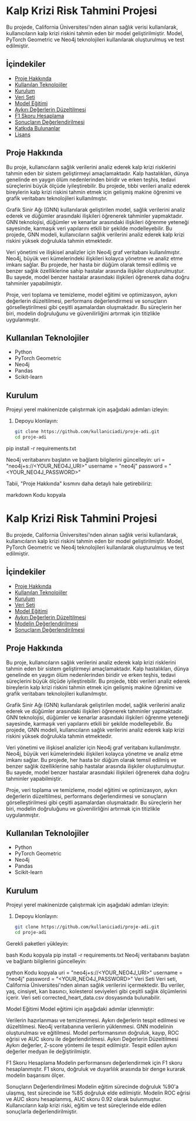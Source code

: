 # Kalp Krizi Risk Tahmini Projesi

Bu projede, California Üniversitesi'nden alınan sağlık verisi kullanılarak, kullanıcıların kalp krizi riskini tahmin eden bir model geliştirilmiştir. Model, PyTorch Geometric ve Neo4j teknolojileri kullanılarak oluşturulmuş ve test edilmiştir.

## İçindekiler

- [Proje Hakkında](#proje-hakkında)
- [Kullanılan Teknolojiler](#kullanılan-teknolojiler)
- [Kurulum](#kurulum)
- [Veri Seti](#veri-seti)
- [Model Eğitimi](#model-eğitimi)
- [Aykırı Değerlerin Düzeltilmesi](#aykırı-değerlerin-düzeltilmesi)
- [F1 Skoru Hesaplama](#f1-skoru-hesaplama)
- [Sonuçların Değerlendirilmesi](#sonuçların-değerlendirilmesi)
- [Katkıda Bulunanlar](#katkıda-bulunanlar)
- [Lisans](#lisans)

## Proje Hakkında

Bu proje, kullanıcıların sağlık verilerini analiz ederek kalp krizi risklerini tahmin eden bir sistem geliştirmeyi amaçlamaktadır. Kalp hastalıkları, dünya genelinde en yaygın ölüm nedenlerinden biridir ve erken teşhis, tedavi süreçlerini büyük ölçüde iyileştirebilir. Bu projede, tıbbi verileri analiz ederek bireylerin kalp krizi riskini tahmin etmek için gelişmiş makine öğrenimi ve grafik veritabanı teknolojileri kullanılmıştır.

Grafik Sinir Ağı (GNN) kullanılarak geliştirilen model, sağlık verilerini analiz ederek ve düğümler arasındaki ilişkileri öğrenerek tahminler yapmaktadır. GNN teknolojisi, düğümler ve kenarlar arasındaki ilişkileri öğrenme yeteneği sayesinde, karmaşık veri yapılarını etkili bir şekilde modelleyebilir. Bu projede, GNN modeli, kullanıcıların sağlık verilerini analiz ederek kalp krizi riskini yüksek doğrulukla tahmin etmektedir.

Veri yönetimi ve ilişkisel analizler için Neo4j graf veritabanı kullanılmıştır. Neo4j, büyük veri kümelerindeki ilişkileri kolayca yönetme ve analiz etme imkanı sağlar. Bu projede, her hasta bir düğüm olarak temsil edilmiş ve benzer sağlık özelliklerine sahip hastalar arasında ilişkiler oluşturulmuştur. Bu sayede, model benzer hastalar arasındaki ilişkileri öğrenerek daha doğru tahminler yapabilmiştir.

Proje, veri toplama ve temizleme, model eğitimi ve optimizasyon, aykırı değerlerin düzeltilmesi, performans değerlendirmesi ve sonuçların görselleştirilmesi gibi çeşitli aşamalardan oluşmaktadır. Bu süreçlerin her biri, modelin doğruluğunu ve güvenilirliğini artırmak için titizlikle uygulanmıştır.

## Kullanılan Teknolojiler

- Python
- PyTorch Geometric
- Neo4j
- Pandas
- Scikit-learn

## Kurulum

Projeyi yerel makinenizde çalıştırmak için aşağıdaki adımları izleyin:

1. Depoyu klonlayın:
   ```bash
   git clone https://github.com/kullaniciadi/proje-adi.git
   cd proje-adi


pip install -r requirements.txt


Neo4j veritabanını başlatın ve bağlantı bilgilerini güncelleyin:
uri = "neo4j+s://<YOUR_NEO4J_URI>"
username = "neo4j"
password = "<YOUR_NEO4J_PASSWORD>"



Tabii, "Proje Hakkında" kısmını daha detaylı hale getirebiliriz:

markdown
Kodu kopyala
# Kalp Krizi Risk Tahmini Projesi

Bu projede, California Üniversitesi'nden alınan sağlık verisi kullanılarak, kullanıcıların kalp krizi riskini tahmin eden bir model geliştirilmiştir. Model, PyTorch Geometric ve Neo4j teknolojileri kullanılarak oluşturulmuş ve test edilmiştir.

## İçindekiler

- [Proje Hakkında](#proje-hakkında)
- [Kullanılan Teknolojiler](#kullanılan-teknolojiler)
- [Kurulum](#kurulum)
- [Veri Seti](#veri-seti)
- [Model Eğitimi](#model-eğitimi)
- [Aykırı Değerlerin Düzeltilmesi](#aykırı-değerlerin-düzeltilmesi)
- [Modelin Değerlendirilmesi](#Graf-sonuçlarını-ile-model-optimizasyonu)
- [Sonuçların Değerlendirilmesi](#sonuçların-değerlendirilmesi)

## Proje Hakkında

Bu proje, kullanıcıların sağlık verilerini analiz ederek kalp krizi risklerini tahmin eden bir sistem geliştirmeyi amaçlamaktadır. Kalp hastalıkları, dünya genelinde en yaygın ölüm nedenlerinden biridir ve erken teşhis, tedavi süreçlerini büyük ölçüde iyileştirebilir. Bu projede, tıbbi verileri analiz ederek bireylerin kalp krizi riskini tahmin etmek için gelişmiş makine öğrenimi ve grafik veritabanı teknolojileri kullanılmıştır.

Grafik Sinir Ağı (GNN) kullanılarak geliştirilen model, sağlık verilerini analiz ederek ve düğümler arasındaki ilişkileri öğrenerek tahminler yapmaktadır. GNN teknolojisi, düğümler ve kenarlar arasındaki ilişkileri öğrenme yeteneği sayesinde, karmaşık veri yapılarını etkili bir şekilde modelleyebilir. Bu projede, GNN modeli, kullanıcıların sağlık verilerini analiz ederek kalp krizi riskini yüksek doğrulukla tahmin etmektedir.

Veri yönetimi ve ilişkisel analizler için Neo4j graf veritabanı kullanılmıştır. Neo4j, büyük veri kümelerindeki ilişkileri kolayca yönetme ve analiz etme imkanı sağlar. Bu projede, her hasta bir düğüm olarak temsil edilmiş ve benzer sağlık özelliklerine sahip hastalar arasında ilişkiler oluşturulmuştur. Bu sayede, model benzer hastalar arasındaki ilişkileri öğrenerek daha doğru tahminler yapabilmiştir.

Proje, veri toplama ve temizleme, model eğitimi ve optimizasyon, aykırı değerlerin düzeltilmesi, performans değerlendirmesi ve sonuçların görselleştirilmesi gibi çeşitli aşamalardan oluşmaktadır. Bu süreçlerin her biri, modelin doğruluğunu ve güvenilirliğini artırmak için titizlikle uygulanmıştır.

## Kullanılan Teknolojiler

- Python
- PyTorch Geometric
- Neo4j
- Pandas
- Scikit-learn

## Kurulum

Projeyi yerel makinenizde çalıştırmak için aşağıdaki adımları izleyin:

1. Depoyu klonlayın:
   ```bash
   git clone https://github.com/kullaniciadi/proje-adi.git
   cd proje-adi
Gerekli paketleri yükleyin:

bash
Kodu kopyala
pip install -r requirements.txt
Neo4j veritabanını başlatın ve bağlantı bilgilerini güncelleyin:

python
Kodu kopyala
uri = "neo4j+s://<YOUR_NEO4J_URI>"
username = "neo4j"
password = "<YOUR_NEO4J_PASSWORD>"
Veri Seti
Veri seti, California Üniversitesi'nden alınan sağlık verilerini içermektedir. Bu veriler, yaş, cinsiyet, kan basıncı, kolesterol seviyeleri gibi çeşitli sağlık ölçümlerini içerir. Veri seti corrected_heart_data.csv dosyasında bulunabilir.

Model Eğitimi
Model eğitimi için aşağıdaki adımlar izlenmiştir:

Verilerin hazırlanması ve temizlenmesi.
Aykırı değerlerin tespit edilmesi ve düzeltilmesi.
Neo4j veritabanına verilerin yüklenmesi.
GNN modelinin oluşturulması ve eğitilmesi.
Model performansının doğruluk, kayıp, ROC eğrisi ve AUC skoru ile değerlendirilmesi.
Aykırı Değerlerin Düzeltilmesi
Aykırı değerler, Z-score yöntemi ile tespit edilmiştir. Tespit edilen aykırı değerler medyan ile değiştirilmiştir.

F1 Skoru Hesaplama
Modelin performansını değerlendirmek için F1 skoru hesaplanmıştır. F1 skoru, doğruluk ve duyarlılık arasında bir denge kurarak modelin başarısını ölçer.

Sonuçların Değerlendirilmesi
Modelin eğitim sürecinde doğruluk %90'a ulaşmış, test sürecinde ise %85 doğruluk elde edilmiştir. Modelin ROC eğrisi ve AUC skoru hesaplanmış, AUC skoru 0.92 olarak bulunmuştur. Kullanıcıların kalp krizi riski, eğitim ve test süreçlerinde elde edilen sonuçlarla değerlendirilmiştir.